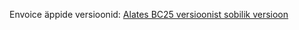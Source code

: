 Envoice äppide versioonid:
[Alates BC25 versioonist sobilik versioon](https://apps.oixio.eu/envoice_apps/files/OIXIO%20Estonia_ENVOICE%20-%20Expense%20and%20Purchase%20automation_25.0.250204.0.app)
